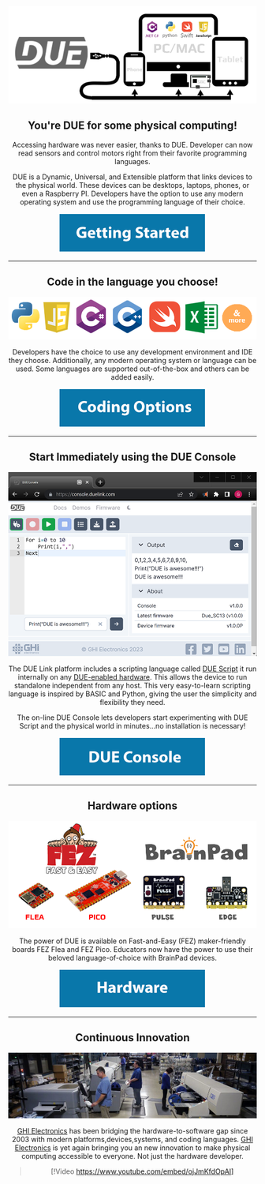 
<div style="text-align: center;">

![DUE](images/due-link.png)

## You're DUE for some physical computing!

Accessing hardware was never easier, thanks to DUE. Developer can now read sensors and control motors right from their favorite programming languages.

DUE is a Dynamic, Universal, and Extensible platform that links devices to the physical world. These devices can be desktops, laptops, phones, or even a Raspberry PI. Developers have the option to use any modern operating system and use the programming language of their choice.


[![Getting Started](images/btn-getting-started.png)](~/software/getting-started.md)

---
## Code in the language you choose!

![Coding Languages](images/coding-options.png)

Developers have the choice to use any development environment and IDE they choose.  Additionally, any modern operating system or language can be used. Some languages are supported out-of-the-box and others can be added easily.

[![Coding Options](images/btn-coding-options.png)](~/software/coding-options/coding-options.md)

---
## Start Immediately using the DUE Console

![DUE Console](images/due-console.png)

The DUE Link platform includes a scripting language called [DUE Script](~/software/due-script/due-script.md) it run internally on any [DUE-enabled hardware](~/hardware/intro.md). This allows the device to run standalone independent from any host. This very easy-to-learn scripting language is inspired by BASIC and Python, giving the user the simplicity and flexibility they need.

The on-line DUE Console lets developers start experimenting with DUE Script and the physical world in minutes...no installation is necessary!

[![DUE Console](images/btn-due-console.png)](~/software/console.md)

---
## Hardware options

![Hardware Options](images/hardware-options.png)

The power of DUE is available on Fast-and-Easy (FEZ) maker-friendly boards FEZ Flea and FEZ Pico. Educators now have the power to use their beloved language-of-choice with BrainPad devices.

[![Hardware](images/btn-hardware-options.png)](~/hardware/intro.md)

---
## Continuous Innovation

![GHI Electronics](images/mfg-floor.png)


[GHI Electronics](https://www.ghielectronics.com/)  has been bridging the hardware-to-software gap since 2003 with modern platforms,devices,systems, and coding languages. [GHI Electronics](https://www.ghielectronics.com/)  is yet again bringing you an new innovation to make physical computing accessible to everyone. Not just the hardware developer.

> [!Video https://www.youtube.com/embed/ojJmKfdOpAI]

</div>